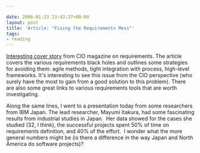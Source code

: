 ```yaml
---

date: 2006-01-23 23:43:27+00:00
layout: post
title: 'Article: "Fixing the Requirements Mess"'
tags:
- reading
---
```


[Interesting cover story](http://www.cio.com/archive/111505/require.html) from CIO magazine on requirements.  The article covers the various requirements black holes and outlines some strategies for avoiding them: agile methods, tight integration with process, high-level frameworks.  It's interesting to see this issue from the CIO perspective (who surely have the most to gain from a good solution to this problem). There are also some great links to various requirements tools that are worth investigating.

Along the same lines, I went to a presentation today from some researchers from IBM Japan.  The lead researcher, Mayumi Itakura, had some fascinating results from industrial studies in Japan.  Her data showed for the cases she studied (32, I think), the successful projects spent 50% of time on requirements definition, and 40% of the effort.  I wonder what the more general numbers might be (is there a difference in the way Japan and North America do software projects)?
